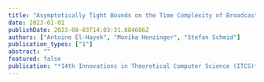 ```yaml
---
title: "Asymptotically Tight Bounds on the Time Complexity of Broadcast and its Variants in Dynamic Networks"
date: 2023-01-01
publishDate: 2023-08-03T14:03:31.884686Z
authors: ["Antoine El-Hayek", "Monika Henzinger", "Stefan Schmid"]
publication_types: ["1"]
abstract: ""
featured: false
publication: "*14th Innovations in Theoretical Computer Science (ITCS)*"
---
```


